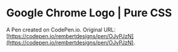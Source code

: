 # Google Chrome Logo | Pure CSS

A Pen created on CodePen.io. Original URL: [https://codepen.io/rembertdesigns/pen/OJvPJzN](https://codepen.io/rembertdesigns/pen/OJvPJzN).

